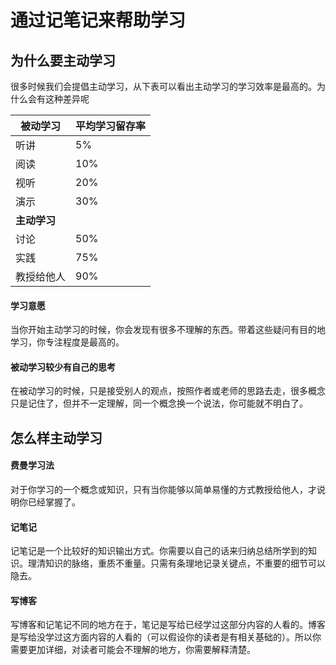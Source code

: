 # 通过记笔记来帮助学习

## 为什么要主动学习

很多时候我们会提倡主动学习，从下表可以看出主动学习的学习效率是最高的。为什么会有这种差异呢

| 被动学习     | 平均学习留存率 |
| ------------ | -------------- |
| 听讲         | 5%             |
| 阅读         | 10%            |
| 视听         | 20%            |
| 演示         | 30%            |
| **主动学习** |                |
| 讨论         | 50%            |
| 实践         | 75%            |
| 教授给他人   | 90%            |

#### 学习意愿

当你开始主动学习的时候，你会发现有很多不理解的东西。带着这些疑问有目的地学习，你专注程度是最高的。

#### 被动学习较少有自己的思考

在被动学习的时候，只是接受别人的观点，按照作者或老师的思路去走，很多概念只是记住了，但并不一定理解，同一个概念换一个说法，你可能就不明白了。

## 怎么样主动学习

#### 费曼学习法

对于你学习的一个概念或知识，只有当你能够以简单易懂的方式教授给他人，才说明你已经掌握了。

#### 记笔记

记笔记是一个比较好的知识输出方式。你需要以自己的话来归纳总结所学到的知识。理清知识的脉络，重质不重量。只需有条理地记录关键点，不重要的细节可以隐去。

#### 写博客

写博客和记笔记不同的地方在于，笔记是写给已经学过这部分内容的人看的。博客是写给没学过这方面内容的人看的（可以假设你的读者是有相关基础的）。所以你需要更加详细，对读者可能会不理解的地方，你需要解释清楚。

